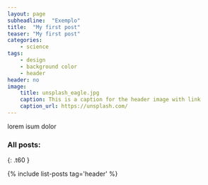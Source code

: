 ```yaml
---
layout: page
subheadline:  "Exemplo"
title:  "My first post"
teaser: "My first post"
categories:
    - science
tags:
    - design
    - background color
    - header
header: no
image:
    title: unsplash_eagle.jpg
    caption: This is a caption for the header image with link
    caption_url: https://unsplash.com/
---
```


lorem isum dolor


### All posts:
{: .t60 }

{% include list-posts tag='header' %}